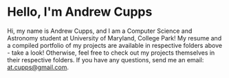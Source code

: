 # Hello, I'm Andrew Cupps

Hi, my name is Andrew Cupps, and I am a Computer Science and Astronomy student at University of Maryland, College Park! My resume and a compiled portfolio of my projects are available in respective folders above - take a look! Otherwise, feel free to check out my projects themselves in their respective folders. If you have any questions, send me an email: at.cupps@gmail.com.
